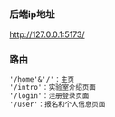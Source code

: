 ### 后端ip地址
http://127.0.0.1:5173/
### 路由
```txt
'/home'&'/'：主页
'/intro'：实验室介绍页面
'/login'：注册登录页面
'/user'：报名和个人信息页面
```